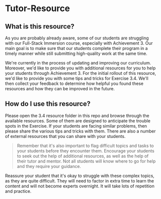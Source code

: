 # Tutor-Resource

## What is this resource? 

As you are probably already aware, some of our students are struggling with our Full-Stack Immersion course, especially with Achievement 3. Our main goal is to make sure that our students complete their program in a timely manner while still submitting high-quality work at the same time.  

We're currently in the process of updating and improving our curriculum. Moreover, we'd like to provide you with additional resources for you to help your students through Achievement 3. For the initial rollout of this resource, we'd like to provide you with some tips and tricks for Exercise 3.4. We'll then collect your feedback to determine how helpful you found these resources and how they can be improved in the future. 

## How do I use this resource?  

Please open the 3.4 resource folder in this repo and browse through the available resources. Some of them are designed to anticipate the trouble spots in the Exercise. If your students are facing similar problems, then please share the various tips and tricks with them. There are also a number of external resources that you can share with your students. 

>Remember that it's also important to flag difficult topics and tasks to your students before they encounter them. Encourage your students to seek out the help of additional resources, as well as the help of their tutor and mentor. Not all students will know where to go for help and they require your guidance. 

Reassure your student that it's okay to struggle with these complex topics, as they are quite difficult. They will need to factor in extra time to learn the content and will not become experts overnight. It will take lots of repetition and practice. 





